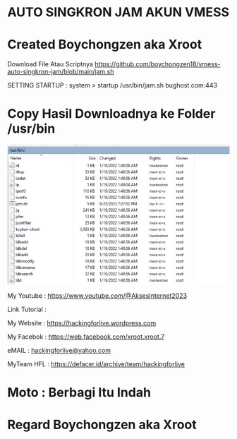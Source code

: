 # AUTO SINGKRON JAM AKUN VMESS



# Created Boychongzen aka Xroot

Download File Atau Scriptnya
https://github.com/boychongzen18/vmess-auto-singkron-jam/blob/main/jam.sh

SETTING STARTUP : system > startup
/usr/bin/jam.sh bughost.com:443

# Copy Hasil Downloadnya ke Folder /usr/bin

![be](https://raw.githubusercontent.com/boychongzen18/vmess-auto-singkron-jam/main/jam.jpg)


My Youtube    : https://www.youtube.com/@AksesInternet2023

Link Tutorial : 

My Website    : https://hackingforlive.wordpress.com

My Facebok    : https://web.facebook.com/xroot.xroot.7

eMAIL         : hackingforlive@yahoo.com     

MyTeam HFL    : https://defacer.id/archive/team/hackingforlive

# Moto : Berbagi Itu Indah

# Regard Boychongzen aka Xroot
